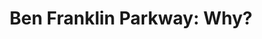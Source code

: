 ---
pid: PT220
title: 'Ben Franklin Parkway: Why?'
location_transcription: Eakins Oval
zipcode: '19130'
outside_phl: 
neighborhood: Art Museum,Francisville
age: '27'
age_range: 20-29
instagram: 
image_file_name: PT_220.jpg
proposal_transcription: |-
  Ben Franklin Parkway is one of Philly's most iconic features. But it also disrupted William Penns grid plan and displaced thousands of people? Was it worth it?????????
  It would be cool to see a memorial that explains the built environment that used to be here and recognizes Phillys past here
topic: Architecture,History,Philadelphia
topic_summary: 0, 0, 0
type: Other No Form
keywords_other: ben franklin parkway, displacement
credit: Patrick Clark
image_labels: 
twitter: 
facebook: 
permalink: "/monuments/pt220/"
layout: item-page
---